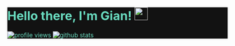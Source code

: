 

<div style="background-color:#121212">
<div style="color:#69DBBF">

# Hello there, I'm Gian! <img src="https://raw.githubusercontent.com/debdutgoswami/debdutgoswami/master/assets/gifs/Hi.gif" width="30px">

<picture decoding="async" loading="lazy">
  <source srcset="https://komarev.com/ghpvc/?username=glpecile&color=blue" />
  <img alt="profile views" src="https://komarev.com/ghpvc/?username=glpecile&color=blue">
</picture>

<picture decoding="async" loading="lazy">
  <source media="(prefers-color-scheme: light)" srcset="https://pixel-profile.vercel.app/api/github-stats?username=glpecile&screen_effect=false&background=linear-gradient(to%20bottom%20right%2C%20%2374dcc4%2C%20%234597e9)">
  <source media="(prefers-color-scheme: dark)" srcset="https://pixel-profile.vercel.app/api/github-stats?username=glpecile&screen_effect=true&background=linear-gradient(to%20bottom%20right%2C%20%235580eb%2C%20%232aeeff)">
  <img alt="github stats" src="https://pixel-profile.vercel.app/api/github-stats?username=glpecile&screen_effect=false&background=linear-gradient(to%20bottom%20right%2C%20%2374dcc4%2C%20%234597e9)">
</picture>

